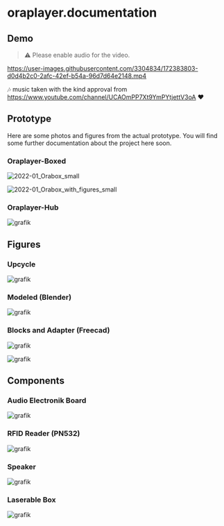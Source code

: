 # oraplayer.documentation


## Demo

> :warning: Please enable audio for the video.

https://user-images.githubusercontent.com/3304834/172383803-d0d4b2c0-2afc-42ef-b54a-96d7d64e2148.mp4

🎶 music taken with the kind approval from https://www.youtube.com/channel/UCAOmPP7Xt9YmPYtjettV3oA ♥️

## Prototype

Here are some photos and figures from the actual prototype.
You will find some further documentation about the project here soon.


### Oraplayer-Boxed

![2022-01_Orabox_small](https://user-images.githubusercontent.com/3304834/171632494-59f620b6-85a5-46d6-8898-330af49d991e.jpg)

![2022-01_Orabox_with_figures_small](https://user-images.githubusercontent.com/3304834/171632610-7a076e9d-be03-438a-8a10-21dc49c97c88.jpg)


### Oraplayer-Hub

![grafik](https://user-images.githubusercontent.com/3304834/171636503-d05e8cc4-ab8a-49f0-974a-d5417b4297f9.png)


## Figures 

### Upcycle

![grafik](https://user-images.githubusercontent.com/3304834/171637147-7d628f70-461d-4541-88f4-601448054f88.png)


### Modeled (Blender)

![grafik](https://user-images.githubusercontent.com/3304834/171632141-c7ee04ce-536f-4732-9788-666fa65f62df.png)

### Blocks and Adapter (Freecad)

![grafik](https://user-images.githubusercontent.com/3304834/171633082-c5dde476-8176-4a56-ae5c-8a7313c6c69c.png)

![grafik](https://user-images.githubusercontent.com/3304834/171633210-760f77f6-5f07-4dc5-8f45-16fb41d518b8.png)


## Components

### Audio Electronik Board

![grafik](https://user-images.githubusercontent.com/3304834/171638121-e4d31153-e4f7-475d-a787-7b2c08bb13a2.png)

### RFID Reader (PN532)

![grafik](https://user-images.githubusercontent.com/3304834/171638422-f176b736-2c66-40b2-80c2-19245c2fb25c.png)

### Speaker

![grafik](https://user-images.githubusercontent.com/3304834/171638692-cd37b225-c546-4924-8c73-f1da43713071.png)

### Laserable Box

![grafik](https://user-images.githubusercontent.com/3304834/171637757-9fe8e25f-3134-4bc3-8bf0-0283129aabd1.png)


